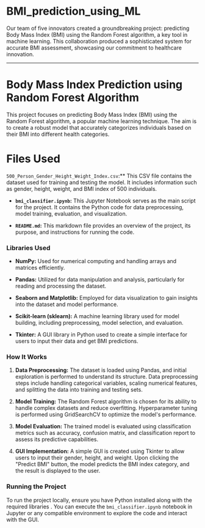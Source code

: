 # BMI_prediction_using_ML
Our team of five innovators created a groundbreaking project: predicting Body Mass Index (BMI) using the Random Forest algorithm, a key tool in machine learning. This collaboration produced a sophisticated system for accurate BMI assessment, showcasing our commitment to healthcare innovation.


---

# Body Mass Index Prediction using Random Forest Algorithm

This project focuses on predicting Body Mass Index (BMI) using the Random Forest algorithm, a popular machine learning technique. The aim is to create a robust model that accurately categorizes individuals based on their BMI into different health categories.

# Files Used

`500_Person_Gender_Height_Weight_Index.csv`:** This CSV file contains the dataset used for training and testing the model. It includes information such as gender, height, weight, and BMI index of 500 individuals.

- **`bmi_classifier.ipynb`:** This Jupyter Notebook serves as the main script for the project. It contains the Python code for data preprocessing, model training, evaluation, and visualization.

- **`README.md`:** This markdown file provides an overview of the project, its purpose, and instructions for running the code.

### Libraries Used

- **NumPy:** Used for numerical computing and handling arrays and matrices efficiently.

- **Pandas:** Utilized for data manipulation and analysis, particularly for reading and processing the dataset.

- **Seaborn and Matplotlib:** Employed for data visualization to gain insights into the dataset and model performance.

- **Scikit-learn (sklearn):** A machine learning library used for model building, including preprocessing, model selection, and evaluation.

- **Tkinter:** A GUI library in Python used to create a simple interface for users to input their data and get BMI predictions.

### How It Works

1. **Data Preprocessing:** The dataset is loaded using Pandas, and initial exploration is performed to understand its structure. Data preprocessing steps include handling categorical variables, scaling numerical features, and splitting the data into training and testing sets.

2. **Model Training:** The Random Forest algorithm is chosen for its ability to handle complex datasets and reduce overfitting. Hyperparameter tuning is performed using GridSearchCV to optimize the model's performance.

3. **Model Evaluation:** The trained model is evaluated using classification metrics such as accuracy, confusion matrix, and classification report to assess its predictive capabilities.

4. **GUI Implementation:** A simple GUI is created using Tkinter to allow users to input their gender, height, and weight. Upon clicking the "Predict BMI" button, the model predicts the BMI index category, and the result is displayed to the user.

### Running the Project

To run the project locally, ensure you have Python installed along with the required libraries . You can execute the `bmi_classifier.ipynb` notebook in Jupyter or any compatible environment to explore the code and interact with the GUI.
